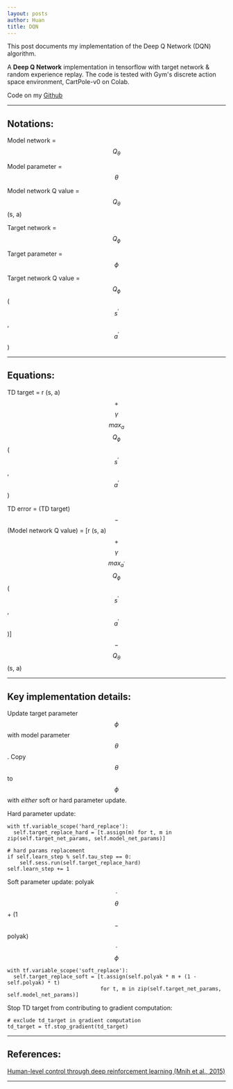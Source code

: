 ```yaml
---
layout: posts
author: Huan
title: DQN
---
```


This post documents my implementation of the Deep Q Network (DQN) algorithm.

A **Deep Q Network** implementation in tensorflow with target network & random
experience replay. The code is tested with Gym's discrete action space
environment, CartPole-v0 on Colab.

Code on my [Github](https://github.com/ChuaCheowHuan/reinforcement_learning/tree/master/DQN_variants/DQN)

---

## Notations:

Model network = $$Q_{\theta}$$

Model parameter = $$\theta$$

Model network Q value = $$Q_{\theta}$$ (s, a)

Target network = $$Q_{\phi}$$

Target parameter = $$\phi$$

Target network Q value = $$Q_{\phi}$$ ($$s^{'}$$, $$a^{'}$$)

---

## Equations:

TD target = r (s, a)
$$+$$
$$\gamma$$
$$max_{a}$$
$$Q_{\phi}$$
($$s^{'}$$,
$$a^{'}$$)

TD error =
(TD target)
$$-$$
(Model network Q value)
= [r (s, a)
$$+$$
$$\gamma$$
$$max_{a^{'}}$$
$$Q_{\phi}$$
($$s^{'}$$,
$$a^{'}$$)]
$$-$$
$$Q_{\theta}$$ (s, a)

---

## Key implementation details:

Update target parameter $$\phi$$ with model parameter $$\theta$$.
Copy $$\theta$$ to $$\phi$$ with *either* soft or hard parameter update.

Hard parameter update:

```
with tf.variable_scope('hard_replace'):
  self.target_replace_hard = [t.assign(m) for t, m in zip(self.target_net_params, self.model_net_params)]   
```

```
# hard params replacement
if self.learn_step % self.tau_step == 0:
    self.sess.run(self.target_replace_hard)  
self.learn_step += 1
```

Soft parameter update: polyak $$\cdot$$  $$\theta$$ + (1 $$-$$ polyak)  $$\cdot$$  $$\phi$$

```
with tf.variable_scope('soft_replace'):            
  self.target_replace_soft = [t.assign(self.polyak * m + (1 - self.polyak) * t)
                              for t, m in zip(self.target_net_params, self.model_net_params)]   
```

Stop TD target from contributing to gradient computation:

```
# exclude td_target in gradient computation
td_target = tf.stop_gradient(td_target)
```

---

## References:

[Human-level control through deep reinforcement learning
(Mnih et al., 2015)](https://storage.googleapis.com/deepmind-media/dqn/DQNNaturePaper.pdf)

---

<br>
